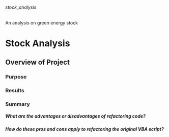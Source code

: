 ###### stock_analysis
An analysis on green energy stock



# Stock Analysis

## Overview of Project

### Purpose

### Results

### Summary
##### What are the advantages or disadvantages of refactoring code?
##### How do these pros and cons apply to refactoring the original VBA script?
